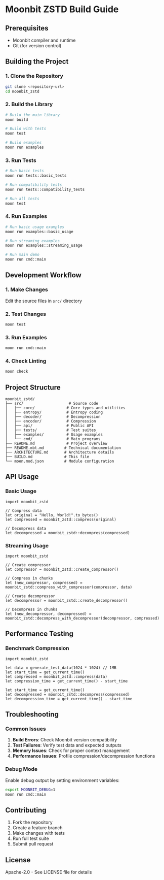 # Moonbit ZSTD Build Guide

## Prerequisites

- Moonbit compiler and runtime
- Git (for version control)

## Building the Project

### 1. Clone the Repository
```bash
git clone <repository-url>
cd moonbit_zstd
```

### 2. Build the Library
```bash
# Build the main library
moon build

# Build with tests
moon test

# Build examples
moon run examples
```

### 3. Run Tests
```bash
# Run basic tests
moon run tests::basic_tests

# Run compatibility tests  
moon run tests::compatibility_tests

# Run all tests
moon test
```

### 4. Run Examples
```bash
# Run basic usage examples
moon run examples::basic_usage

# Run streaming examples
moon run examples::streaming_usage

# Run main demo
moon run cmd::main
```

## Development Workflow

### 1. Make Changes
Edit the source files in `src/` directory

### 2. Test Changes
```bash
moon test
```

### 3. Run Examples
```bash
moon run cmd::main
```

### 4. Check Linting
```bash
moon check
```

## Project Structure

```
moonbit_zstd/
├── src/                    # Source code
│   ├── core/              # Core types and utilities
│   ├── entropy/           # Entropy coding
│   ├── decoder/           # Decompression
│   ├── encoder/           # Compression
│   ├── api/               # Public API
│   ├── tests/             # Test suites
│   ├── examples/          # Usage examples
│   └── cmd/               # Main programs
├── README.md              # Project overview
├── README.mbt.md         # Technical documentation
├── ARCHITECTURE.md       # Architecture details
├── BUILD.md              # This file
└── moon.mod.json         # Module configuration
```

## API Usage

### Basic Usage
```moonbit
import moonbit_zstd

// Compress data
let original = "Hello, World!".to_bytes()
let compressed = moonbit_zstd::compress(original)

// Decompress data
let decompressed = moonbit_zstd::decompress(compressed)
```

### Streaming Usage
```moonbit
import moonbit_zstd

// Create compressor
let compressor = moonbit_zstd::create_compressor()

// Compress in chunks
let (new_compressor, compressed) = moonbit_zstd::compress_with_compressor(compressor, data)

// Create decompressor
let decompressor = moonbit_zstd::create_decompressor()

// Decompress in chunks
let (new_decompressor, decompressed) = moonbit_zstd::decompress_with_decompressor(decompressor, compressed)
```

## Performance Testing

### Benchmark Compression
```moonbit
import moonbit_zstd

let data = generate_test_data(1024 * 1024) // 1MB
let start_time = get_current_time()
let compressed = moonbit_zstd::compress(data)
let compression_time = get_current_time() - start_time

let start_time = get_current_time()
let decompressed = moonbit_zstd::decompress(compressed)
let decompression_time = get_current_time() - start_time
```

## Troubleshooting

### Common Issues

1. **Build Errors**: Check Moonbit version compatibility
2. **Test Failures**: Verify test data and expected outputs
3. **Memory Issues**: Check for proper context management
4. **Performance Issues**: Profile compression/decompression functions

### Debug Mode

Enable debug output by setting environment variables:
```bash
export MOONBIT_DEBUG=1
moon run cmd::main
```

## Contributing

1. Fork the repository
2. Create a feature branch
3. Make changes with tests
4. Run full test suite
5. Submit pull request

## License

Apache-2.0 - See LICENSE file for details

